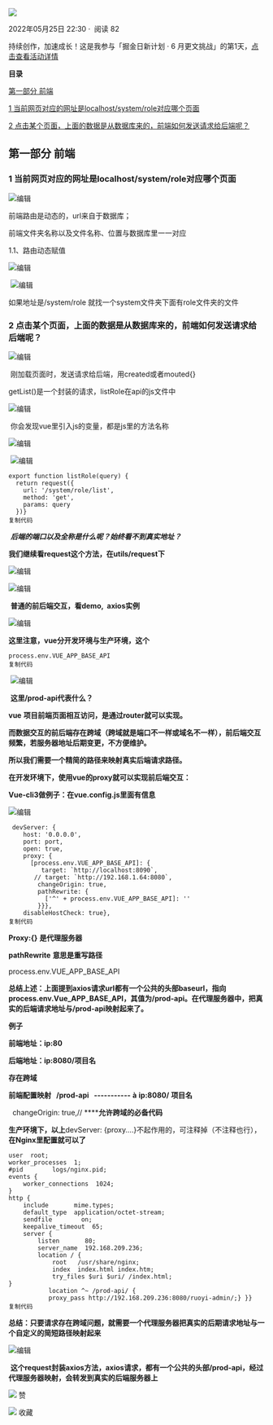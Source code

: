    

[![](https://p3-passport.byteacctimg.com/img/mosaic-legacy/3795/3047680722~300x300.image)](https://juejin.cn/user/3897116787484488)

2022年05月25日 22:30 ·  阅读 82

持续创作，加速成长！这是我参与「掘金日新计划 · 6 月更文挑战」的第1天，[点击查看活动详情](https://juejin.cn/post/7099702781094674468 "https://juejin.cn/post/7099702781094674468")



**目录**

[第一部分 前端](https://juejin.cn/post/7101681167740452894#%E7%AC%AC%E4%B8%80%E9%83%A8%E5%88%86%20%E5%89%8D%E7%AB%AF "#%E7%AC%AC%E4%B8%80%E9%83%A8%E5%88%86%20%E5%89%8D%E7%AB%AF")

[1 当前网页对应的网址是localhost/system/role对应哪个页面](https://juejin.cn/post/7101681167740452894#1%20%E5%BD%93%E5%89%8D%E7%BD%91%E9%A1%B5%E5%AF%B9%E5%BA%94%E7%9A%84%E7%BD%91%E5%9D%80%E6%98%AFlocalhost%2Fsystem%2Frole%E5%AF%B9%E5%BA%94%E5%93%AA%E4%B8%AA%E9%A1%B5%E9%9D%A2 "#1%20%E5%BD%93%E5%89%8D%E7%BD%91%E9%A1%B5%E5%AF%B9%E5%BA%94%E7%9A%84%E7%BD%91%E5%9D%80%E6%98%AFlocalhost%2Fsystem%2Frole%E5%AF%B9%E5%BA%94%E5%93%AA%E4%B8%AA%E9%A1%B5%E9%9D%A2")

[2 点击某个页面，上面的数据是从数据库来的，前端如何发送请求给后端呢？](https://juejin.cn/post/7101681167740452894#2%20%E7%82%B9%E5%87%BB%E6%9F%90%E4%B8%AA%E9%A1%B5%E9%9D%A2%EF%BC%8C%E4%B8%8A%E9%9D%A2%E7%9A%84%E6%95%B0%E6%8D%AE%E6%98%AF%E4%BB%8E%E6%95%B0%E6%8D%AE%E5%BA%93%E6%9D%A5%E7%9A%84%EF%BC%8C%E5%89%8D%E7%AB%AF%E5%A6%82%E4%BD%95%E5%8F%91%E9%80%81%E8%AF%B7%E6%B1%82%E7%BB%99%E5%90%8E%E7%AB%AF%E5%91%A2%EF%BC%9F "#2%20%E7%82%B9%E5%87%BB%E6%9F%90%E4%B8%AA%E9%A1%B5%E9%9D%A2%EF%BC%8C%E4%B8%8A%E9%9D%A2%E7%9A%84%E6%95%B0%E6%8D%AE%E6%98%AF%E4%BB%8E%E6%95%B0%E6%8D%AE%E5%BA%93%E6%9D%A5%E7%9A%84%EF%BC%8C%E5%89%8D%E7%AB%AF%E5%A6%82%E4%BD%95%E5%8F%91%E9%80%81%E8%AF%B7%E6%B1%82%E7%BB%99%E5%90%8E%E7%AB%AF%E5%91%A2%EF%BC%9F")

## 第一部分 前端

### **1 当前网页对应的网址是localhost/system/role对应哪个页面**

![](https://p3-juejin.byteimg.com/tos-cn-i-k3u1fbpfcp/d7a4229c12964b62b8689777993666d3~tplv-k3u1fbpfcp-zoom-in-crop-mark:3024:0:0:0.awebp)编辑

前端路由是动态的，url来自于数据库；

前端文件夹名称以及文件名称、位置与数据库里一一对应

1.1、路由动态赋值

![](https://p3-juejin.byteimg.com/tos-cn-i-k3u1fbpfcp/bd606967d44c47d7ba614c4ed6afe35e~tplv-k3u1fbpfcp-zoom-in-crop-mark:3024:0:0:0.awebp)编辑

 ![](https://p3-juejin.byteimg.com/tos-cn-i-k3u1fbpfcp/f80e790417564f88a2ec280aee76bfbf~tplv-k3u1fbpfcp-zoom-in-crop-mark:3024:0:0:0.awebp)编辑

如果地址是/system/role 就找一个system文件夹下面有role文件夹的文件

### **2 点击某个页面，上面的数据是从数据库来的，前端如何发送请求给后端呢？**

![](https://p3-juejin.byteimg.com/tos-cn-i-k3u1fbpfcp/9f34251260a942d88b9082fed7f37a86~tplv-k3u1fbpfcp-zoom-in-crop-mark:3024:0:0:0.awebp)编辑

 刚加载页面时，发送请求给后端，用created或者mouted{}

getList()是一个封装的请求，listRole在api的js文件中

![](https://p3-juejin.byteimg.com/tos-cn-i-k3u1fbpfcp/28601b61a10d45fa9cbef87f78eccca4~tplv-k3u1fbpfcp-zoom-in-crop-mark:3024:0:0:0.awebp)编辑

 你会发现vue里引入js的变量，都是js里的方法名称

![](https://p3-juejin.byteimg.com/tos-cn-i-k3u1fbpfcp/6b9f6ac3d19740629d607b33a3963411~tplv-k3u1fbpfcp-zoom-in-crop-mark:3024:0:0:0.awebp)编辑

 ![](https://p3-juejin.byteimg.com/tos-cn-i-k3u1fbpfcp/512d087402e847c4821c67fc30426d0c~tplv-k3u1fbpfcp-zoom-in-crop-mark:3024:0:0:0.awebp)编辑

```
export function listRole(query) {
  return request({
    url: '/system/role/list',
    method: 'get',
    params: query
  })}
复制代码
```

 _**后端的端口以及全称是什么呢？始终看不到真实地址？**_

**我们继续看request这个方法，在utils/request下**

![](https://p3-juejin.byteimg.com/tos-cn-i-k3u1fbpfcp/6b7072e426ea4ea6889fef0c1082ef53~tplv-k3u1fbpfcp-zoom-in-crop-mark:3024:0:0:0.awebp)编辑

![](https://p3-juejin.byteimg.com/tos-cn-i-k3u1fbpfcp/19c0d57642424028bd97b35b40e1def5~tplv-k3u1fbpfcp-zoom-in-crop-mark:3024:0:0:0.awebp)编辑 

 **普通的前后端交互，看demo,  axios实例**

![](https://p3-juejin.byteimg.com/tos-cn-i-k3u1fbpfcp/371c5a6170384cb09fe61aa183ba92ff~tplv-k3u1fbpfcp-zoom-in-crop-mark:3024:0:0:0.awebp)编辑

**这里注意，vue分开发环境与生产环境，这个**

```
process.env.VUE_APP_BASE_API
复制代码
```

 ![](https://p3-juejin.byteimg.com/tos-cn-i-k3u1fbpfcp/a7bd1781459c45eabd528ff48d5b0cea~tplv-k3u1fbpfcp-zoom-in-crop-mark:3024:0:0:0.awebp)编辑

 **这里/prod-api代表什么？**

**vue** **项目前端页面相互访问，是通过router就可以实现。**

**而数据交互的前后端存在跨域（跨域就是端口不一样或域名不一样），前后端交互频繁，若服务器地址后期变更，不方便维护。**

**所以我们需要一个精简的路径来映射真实后端请求路径。**

**在开发环境下，使用vue的proxy就可以实现前后端交互：**

**Vue-cli3做例子：在vue.config.js里面有信息**

![](https://p3-juejin.byteimg.com/tos-cn-i-k3u1fbpfcp/da4af56e9d0b4c8ca5939ce7170c0772~tplv-k3u1fbpfcp-zoom-in-crop-mark:3024:0:0:0.awebp)编辑

```
 devServer: {
    host: '0.0.0.0',
    port: port,
    open: true,
    proxy: {
      [process.env.VUE_APP_BASE_API]: {
         target: `http://localhost:8090`,
       // target: `http://192.168.1.64:8080`,
        changeOrigin: true,
        pathRewrite: {
          ['^' + process.env.VUE_APP_BASE_API]: ''
        }}},
    disableHostCheck: true},
复制代码
```

**Proxy:{}** **是代理服务器**

**pathRewrite** **意思是重写路径**

process.env.VUE\_APP\_BASE\_API

**总结上述：上面提到axios请求url都有一个公共的头部baseurl，指向process.env.Vue\_APP\_BASE\_API，其值为/prod-api。在代理服务器中，把真实的后端请求地址与/prod-api映射起来了。**

**例子**

**前端地址：ip:80**

**后端地址：ip:8080/项目名**

**存在跨域**

**前端配置映射   /prod-api   -----------** **à** **ip:8080/** **项目名**

  changeOrigin: true,// \*\*\*\***允许跨域的必备代码**

**生产环境下，以上**devServer: {proxy….}不起作用的，可注释掉（不注释也行），**在Nginx里配置就可以了**

```
user  root;
worker_processes  1;
#pid        logs/nginx.pid;
events {
    worker_connections  1024;
}
http {
    include       mime.types;
    default_type  application/octet-stream;
    sendfile        on;
    keepalive_timeout  65;
    server {
        listen       80;
        server_name  192.168.209.236;
        location / {
            root   /usr/share/nginx;
            index  index.html index.htm;
            try_files $uri $uri/ /index.html;
}
           location ^~ /prod-api/ {
           proxy_pass http://192.168.209.236:8080/ruoyi-admin/;} }}
复制代码
```

**总结：只要请求存在跨域问题，就需要一个代理服务器把真实的后期请求地址与一个自定义的简短路径映射起来**

![](https://p3-juejin.byteimg.com/tos-cn-i-k3u1fbpfcp/c5b671968520419c99548c49acb87e21~tplv-k3u1fbpfcp-zoom-in-crop-mark:3024:0:0:0.awebp)编辑

 **这个request封装axios方法，axios请求，都有一个公共的头部/prod-api，经过代理服务器映射，会转发到真实的后端服务器上**



![](https://lf3-cdn-tos.bytescm.com/obj/static/xitu_juejin_web/00ba359ecd0075e59ffbc3d810af551d.svg) 赞

![](https://lf3-cdn-tos.bytescm.com/obj/static/xitu_juejin_web/3d482c7a948bac826e155953b2a28a9e.svg) 收藏